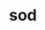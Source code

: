 ---
category: 3-letters
denotation: null
name: sod
reference_link: https://www.etymonline.com/word/sod
root_language: null
root_name: null
title: sod
type: free
word_sums:
- respelling: sod
  sum: 'Sod + '
---